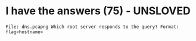 # I have the answers (75) - UNSLOVED
`File: dns.pcapng Which root server responds to the query? Format: flag<hostname>`

